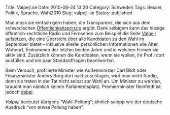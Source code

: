 Title: Valpejl.se
Date: 2010-06-24 13:20
Category: Schweden
Tags: Besser, Politik, Sprache, Wahl2010
Slug: valpejl-se
Status: published

Man muss sie einfach gern haben, die Transparenz, die sich aus dem
schwedischen
[Öffentlichkeitsprinzip](http://www.fiket.de/2006/08/13/wort-der-woche-offentlighetsprincipen/)
ergibt. Dank selbigem kann das hiesige öffentlich-rechtliche Radio und
Fernsehen zum Beispiel die Seite [Valpejl](http://valpejl.se/)
aufsetzen, die eine Übersicht über alle Kandidaten zu den Wahl im
September bietet – inklusive allerlei persönlichen Informationen wie
Alter, Wohnort, Einkommen der letzten beiden Jahre und in welchen Firmen
sie aktiv sind. Zusätzlich können die Kandidaten, wenn sie wollen, ihr
Profil dort ausfüllen und ein paar Standardfragen beantworten.

Beim Versuch, profilierte Minister wie Außenminister Carl Bildt oder
Finanzminister Anders Borg dort nachzuschlagen, wird man nicht fündig,
denn sie treten in der Tat nicht selbst zur Wahl an. Um Minister zu
werden, braucht man nämlich keinen Parlamentsplatz. Premierminister
Reinfeldt ist jedoch
[dabei](http://valpejl.se/kandidat/39547/Fredrik_Reinfeldt).

*Valpejl* bedeutet übrigens “Wahl-Peilung”; ähnlich salopp wie der
deutsche Ausdruck “von etwas Peilung haben”.

